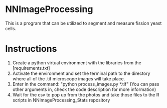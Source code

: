 # NNImageProcessing
This is a program that can be utilized to segment and measure fission yeast cells.

# Instructions
1. Create a python virtual environment with the libraries from the [requirements.txt]
2. Activate the environment and set the terminal path to the directory where all of the .tif microscope images will take place.
3. Enter in the command: "python process_images.py *.tif" (You can pass other arguments in, check the code description for more information)
4. Wait for the csv to pop up from the photos and take those files to the R scripts in NNImageProcessing_Stats repository
